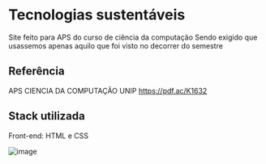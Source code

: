 
# Tecnologias sustentáveis

Site feito para APS do curso de ciência da computação
Sendo exigido que usassemos apenas aquilo que foi visto no decorrer do semestre


## Referência


APS CIENCIA DA COMPUTAÇÃO UNIP 
https://pdf.ac/K1632

## Stack utilizada

Front-end: HTML e CSS

![image](https://github.com/analuiza2102/TecnologiasSustent-veis/assets/103043108/87c228b0-ca39-43c9-aa1c-7244eb49f662)
